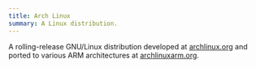 ```yaml
---
title: Arch Linux
summary: A Linux distribution.
---
```


A rolling-release GNU/Linux distribution developed at
[archlinux.org](http://archlinux.org/) and ported to various ARM architectures at
[archlinuxarm.org](http://archlinuxarm.org/).
